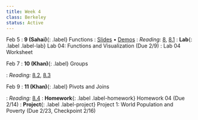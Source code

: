 ```yaml
---
title: Week 4
class: Berkeley
status: Active
---
```


Feb 5
: **9 (Sahai)**{: .label} Functions
   : [Slides](https://docs.google.com/presentation/d/1RT9NealaPB3FnVRBXFZAeqjO8VVhoJ8VXfxTAT1Yrr4/edit?usp=sharing) &#8226; [Demos](https://data8.datahub.berkeley.edu/hub/user-redirect/git-pull?repo=https%3A%2F%2Fgithub.com%2Fdata-8%2Fmaterials-sp24&urlpath=tree%2Fmaterials-sp24%2Flec%2Flec09%2Flec09.ipynb&branch=main)
: *Reading:* [8](https://inferentialthinking.com/chapters/08/Functions_and_Tables.html), [8.1](https://inferentialthinking.com/chapters/08/1/Applying_a_Function_to_a_Column.html)
: **Lab**{: .label .label-lab} Lab 04: Functions and Visualization (Due 2/9)
 : Lab 04 Worksheet

Feb 7
: **10 (Khan)**{: .label} Groups
 <!-- : [Slides](#) &#8226; [Demos](#) &#8226; [Blank Demos](#) -->
: *Reading:* [8.2](https://inferentialthinking.com/chapters/08/2/Classifying_by_One_Variable.html), [8.3](https://inferentialthinking.com/chapters/08/3/Cross-Classifying_by_More_than_One_Variable.html)

Feb 9
: **11 (Khan)**{: .label} Pivots and Joins
 <!-- : [Slides](#) &#8226; [Demos](#) &#8226; [Blank Demos](#) -->
: *Reading:* [8.4](https://inferentialthinking.com/chapters/08/4/Joining_Tables_by_Columns.html)
: **Homework**{: .label .label-homework} Homework 04 (Due 2/14)
: **Project**{: .label .label-project} Project 1: World Population and Poverty (Due 2/23, Checkpoint 2/16)
